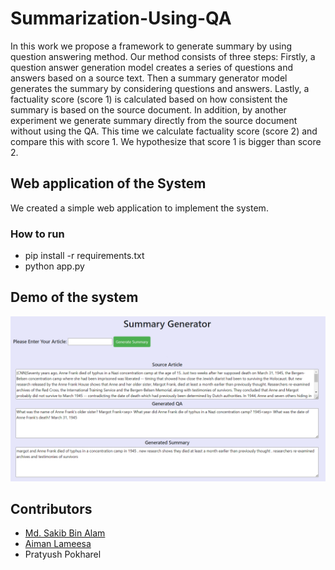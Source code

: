 # Summarization-Using-QA
In this work we propose a framework to generate summary by using question answering method.  Our method consists of three steps: Firstly, a question answer generation model creates a series of questions and answers based on a source text. Then a summary generator model generates the summary by considering questions and answers.  Lastly, a factuality score (score 1) is calculated based on how consistent the summary is based on the source document. In addition, by another experiment we generate summary directly from the source document without using the QA. This time we calculate factuality score (score 2) and compare this with score 1. We hypothesize that score 1 is bigger than score 2.

## Web application of the System
We created a simple web application to implement the system.
### How to run
- pip install -r requirements.txt
- python app.py

## Demo of the system
![Home Page](https://github.com/SakibBinAlam/Summarization-Using-QA/blob/main/op1.png)

## Contributors
- [Md. Sakib Bin Alam](https://github.com/SakibBinAlam)
- [Aiman Lameesa](https://github.com/aimanlameesa)
- Pratyush Pokharel
